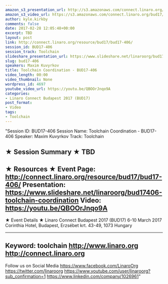 ```yaml
---
amazon_s3_presentation_url: http://s3.amazonaws.com/connect.linaro.org/bud17/Presentations/BUD17-406%20-%20Toolchain%20Coordination.pdf
amazon_s3_video_url: https://s3.amazonaws.com/connect.linaro.org/bud17/Videos/Thursday/BUD17-406%20Toolchain%20Coordination.mp4
author: kyle.kirkby
comments: false
date: 2017-02-28 12:05:48+00:00
excerpt: TBD
layout: post
link: http://connect.linaro.org/resource/bud17/bud17-406/
session_id: BUD17-406
session_track: Toolchain
slideshare_presentation_url: https://www.slideshare.net/linaroorg/bud17406-toolchain-coordination
slug: bud17-406
speakers: Maxim Kuvyrkov
title: Toolchain Coordination - BUD17-406
video_length: 00:00
video_thumbnail: None
wordpress_id: 4697
youtube_video_url: https://youtu.be/QBOOrJnqo9A
categories:
- Linaro Connect Budapest 2017 (BUD17)
post_format:
- Video
tags:
- Toolchain
---
```


"Session ID: BUD17-406
Session Name: Toolchain Coordination - BUD17-406
Speaker: Maxim Kuvyrkov
Track: Toolchain


★ Session Summary ★
TBD
---------------------------------------------------
★ Resources ★
Event Page: http://connect.linaro.org/resource/bud17/bud17-406/
Presentation: https://www.slideshare.net/linaroorg/bud17406-toolchain-coordination
Video: https://youtu.be/QBOOrJnqo9A
 ---------------------------------------------------

★ Event Details ★
Linaro Connect Budapest 2017 (BUD17)
6-10 March 2017
Corinthia Hotel, Budapest,
Erzsébet krt. 43-49,
1073 Hungary

---------------------------------------------------
Keyword: toolchain
http://www.linaro.org
http://connect.linaro.org
---------------------------------------------------
Follow us on Social Media
https://www.facebook.com/LinaroOrg
https://twitter.com/linaroorg
https://www.youtube.com/user/linaroorg?sub_confirmation=1
https://www.linkedin.com/company/1026961"
